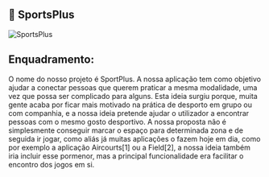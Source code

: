 ## :tennis: SportsPlus

![SportsPlus](https://i.imgur.com/SBXqrsz.png)

## Enquadramento:
O nome do nosso projeto é SportPlus. A nossa aplicação tem como objetivo ajudar a conectar pessoas que querem praticar a mesma modalidade, uma vez que possa ser complicado para alguns. Esta ideia surgiu porque, muita gente acaba por ficar mais motivado na prática de desporto em grupo ou com companhia, e a nossa ideia pretende ajudar o utilizador a encontrar pessoas com o mesmo gosto desportivo. A nossa proposta não é simplesmente conseguir marcar o espaço para determinada zona e de seguida ir jogar, como aliás já muitas aplicações o fazem hoje em dia, como por exemplo a aplicação Aircourts[1] ou a Field[2], a nossa ideia também iria incluir esse pormenor, mas a principal funcionalidade era facilitar o encontro dos jogos em si. 
